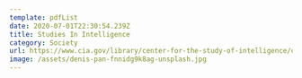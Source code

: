 ```yaml
---
template: pdfList
date: 2020-07-01T22:30:54.239Z
title: Studies In Intelligence
category: Society
url: https://www.cia.gov/library/center-for-the-study-of-intelligence/csi-publications/csi-studies/studies/vol-64-no-1/pdfs/Studies-64-1-March-2020-UnclassifiedExtracts.pdf
image: /assets/denis-pan-fnnidg9k8ag-unsplash.jpg
---
```

